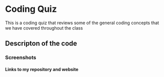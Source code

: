 # Coding Quiz
This is a coding quiz that reviews some of the general coding concepts that we have covered throughout the class

## Descripton of the code

### Screenshots

#### Links to my repository and website
